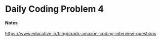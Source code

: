 # Daily Coding Problem 4

#### Notes
  https://www.educative.io/blog/crack-amazon-coding-interview-questions
